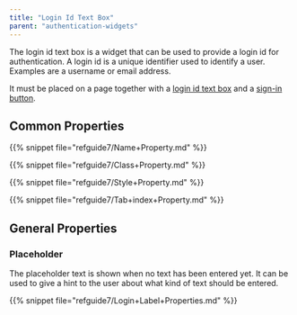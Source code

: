 ```yaml
---
title: "Login Id Text Box"
parent: "authentication-widgets"
---
```



The login id text box is a widget that can be used to provide a login id for authentication. A login id is a unique identifier used to identify a user. Examples are a username or  email address.

It must be placed on a page together with a [login id text box](login-id-text-box) and a [sign-in button](sign-in-button).

## Common Properties

{{% snippet file="refguide7/Name+Property.md" %}}

{{% snippet file="refguide7/Class+Property.md" %}}

{{% snippet file="refguide7/Style+Property.md" %}}

{{% snippet file="refguide7/Tab+index+Property.md" %}}

## General Properties

### Placeholder

The placeholder text is shown when no text has been entered yet. It can be used to give a hint to the user about what kind of text should be entered.

{{% snippet file="refguide7/Login+Label+Properties.md" %}}
